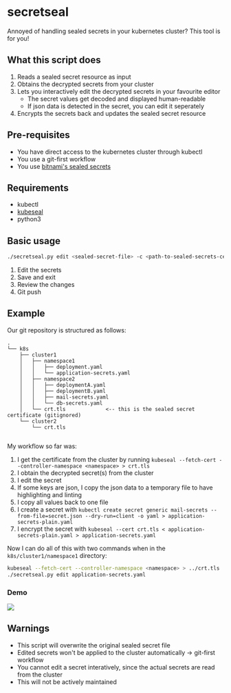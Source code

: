 # secretseal

Annoyed of handling sealed secrets in your kubernetes cluster? This tool is for you!

## What this script does

1. Reads a sealed secret resource as input
2. Obtains the decrypted secrets from your cluster
3. Lets you interactively edit the decrypted secrets in your favourite editor
    - The secret values get decoded and displayed human-readable
    - If json data is detected in the secret, you can edit it seperately
5. Encrypts the secrets back and updates the sealed secret resource

## Pre-requisites

- You have direct access to the kubernetes cluster through kubectl
- You use a git-first workflow
- You use [bitnami's sealed secrets](https://github.com/bitnami-labs/sealed-secrets)

## Requirements

- kubectl
- [kubeseal](https://github.com/bitnami-labs/sealed-secrets/blob/main/docs/developer/kubeseal.md)
- python3

## Basic usage

```bash
./secretseal.py edit <sealed-secret-file> -c <path-to-sealed-secrets-certificate>
```
1. Edit the secrets
2. Save and exit
3. Review the changes
4. Git push

## Example
Our git repository is structured as follows:
```
.
└── k8s
    ├── cluster1
    │   ├── namespace1
    │   │   ├── deployment.yaml
    │   │   └── application-secrets.yaml
    │   ├── namespace2
    │   │   ├── deploymentA.yaml
    │   │   ├── deploymentB.yaml
    │   │   ├── mail-secrets.yaml
    │   │   └── db-secrets.yaml
    │   └── crt.tls             <-- this is the sealed secret certificate (gitignored)
    └── cluster2
        └── crt.tls
    
```
My workflow so far was:
1. I get the certificate from the cluster by running `kubeseal --fetch-cert --controller-namespace <namespace> > crt.tls`
2. I obtain the decrypted secret(s) from the cluster
3. I edit the secret
4. If some keys are json, I copy the json data to a temporary file to have highlighting and linting
5. I copy all values back to one file
6. I create a secret with `kubectl create secret generic mail-secrets --from-file=secret.json --dry-run=client -o yaml > application-secrets-plain.yaml`
7. I encrypt the secret with `kubeseal --cert crt.tls < application-secrets-plain.yaml > application-secrets.yaml`

Now I can do all of this with two commands when in the `k8s/cluster1/namespace1` directory:
```bash
kubeseal --fetch-cert --controller-namespace <namespace> > ../crt.tls
./secretseal.py edit application-secrets.yaml
```

### Demo
![](./demo.gif)

## Warnings

- This script will overwrite the original sealed secret file
- Edited secrets won't be applied to the cluster automatically -> git-first workflow
- You cannot edit a secret interatively, since the actual secrets are read from the cluster
- This will not be actively maintained

